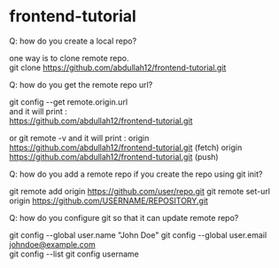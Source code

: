 # frontend-tutorial

  Q: how do you create a local repo?  
  
  one way is to clone remote repo.  
  git clone https://github.com/abdullah12/frontend-tutorial.git  

  Q: how do you get the remote repo url?  
  
  git config --get remote.origin.url  
  and it will print :  
  https://github.com/abdullah12/frontend-tutorial.git  

  or git remote -v 
  and it will print :
  origin  https://github.com/abdullah12/frontend-tutorial.git (fetch)
  origin  https://github.com/abdullah12/frontend-tutorial.git (push)

  Q: how do you add a remote repo if you create the repo using git init?

  git remote add origin https://github.com/user/repo.git
  git remote set-url origin https://github.com/USERNAME/REPOSITORY.git

  Q: how do you configure git so that it can update remote repo?
  
  git config --global user.name "John Doe"
  git config --global user.email johndoe@example.com  
  git config --list
  git config username



